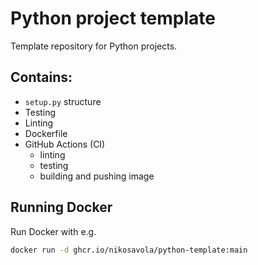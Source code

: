 # Python project template

Template repository for Python projects.

## Contains:
* `setup.py` structure
* Testing
* Linting
* Dockerfile
* GitHub Actions (CI)
  * linting
  * testing
  * building and pushing image


## Running Docker

Run Docker with e.g.
```bash
docker run -d ghcr.io/nikosavola/python-template:main
```
